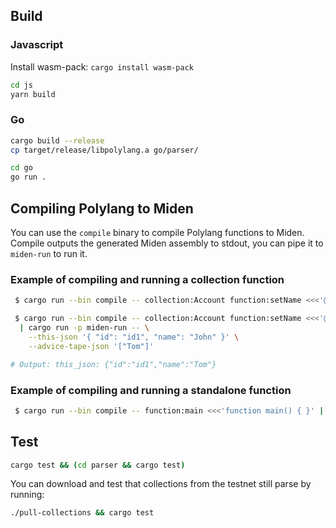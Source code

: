## Build

### Javascript

Install wasm-pack: `cargo install wasm-pack`

```bash
cd js
yarn build
```

### Go

```bash
cargo build --release
cp target/release/libpolylang.a go/parser/

cd go
go run .
```

## Compiling Polylang to Miden

You can use the `compile` binary to compile Polylang functions to Miden. Compile outputs the generated Miden assembly to stdout, you can pipe it to `miden-run` to run it.

### Example of compiling and running a collection function

```bash
 $ cargo run --bin compile -- collection:Account function:setName <<<'@public collection Account { id: string; name: string; function setName(newName: string) { this.name = newName; } }'

 $ cargo run --bin compile -- collection:Account function:setName <<<'@public collection Account { id: string; name: string; function setName(newName: string) { this.name = newName; } }' \
  | cargo run -p miden-run -- \
    --this-json '{ "id": "id1", "name": "John" }' \
    --advice-tape-json '["Tom"]'

# Output: this_json: {"id":"id1","name":"Tom"}
```

### Example of compiling and running a standalone function

```bash
 $ cargo run --bin compile -- function:main <<<'function main() { }' | cargo run -p miden-run
```

## Test

```bash
cargo test && (cd parser && cargo test)
```

You can download and test that collections from the testnet still parse by running:

```bash
./pull-collections && cargo test
```
